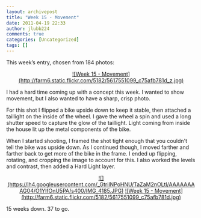 ```yaml
---
layout: archivepost
title: "Week 15 - Movement"
date: 2011-04-19 22:33
author: jlubb224
comments: true
categories: [Uncategorized]
tags: []
---
```

This week’s entry, chosen from 184 photos:

<p align="center">
<a href="http://www.flickr.com/photos/mrs_rev/5617551099/" title="Week 15 - Movement by Mrs. Rev!, on Flickr">![Week 15 - Movement](http://farm6.static.flickr.com/5182/5617551099_c75afb781d_z.jpg)</a>



I had a hard time coming up with a concept this week.  I wanted to show movement, but I also wanted to have a sharp, crisp photo.  

For this shot I flipped a bike upside down to keep it stable, then attached a taillight on the inside of the wheel.  I gave the wheel a spin and used a long shutter speed to capture the glow of the taillight.  Light coming from inside the house lit up the metal components of the bike.  

When I started shooting, I framed the shot tight enough that you couldn't tell the bike was upside down.  As I continued though, I moved farther and farther back to get more of the bike in the frame.  I ended up flipping, rotating, and cropping the image to account for this.  I also worked the levels and contrast, then added a Hard Light layer.
<p align="center">
<a href="https://picasaweb.google.com/lh/photo/n1EnaZVSnlG5_XgEAA-2R3rfGkvH0RjaEeSCt43kCf8?feat=embedwebsite">![](https://lh4.googleusercontent.com/_GtrilNPoHNU/TaZaM2nOLtI/AAAAAAAAG04/O1YlfOnU5PA/s400/IMG_4185.JPG)</a>
<a href="http://www.flickr.com/photos/mrs_rev/5617551099/" title="Week 15 - Movement by Mrs. Rev!, on Flickr">![Week 15 - Movement](http://farm6.static.flickr.com/5182/5617551099_c75afb781d.jpg)</a>



15 weeks down. 37 to go.




